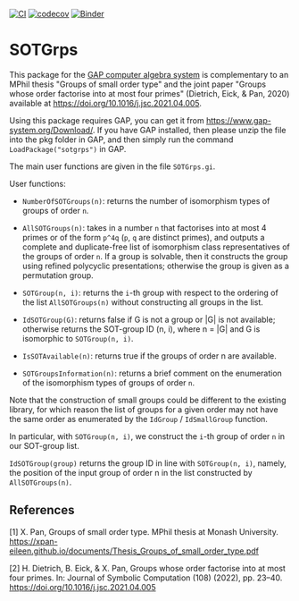 [![CI](https://github.com/xpan-eileen/sotgrps/actions/workflows/CI.yml/badge.svg)](https://github.com/xpan-eileen/sotgrps/actions/workflows/CI.yml)
[![codecov](https://codecov.io/gh/xpan-eileen/sotgrps/branch/master/graph/badge.svg)](https://codecov.io/gh/xpan-eileen/sotgrps)
[![Binder](https://mybinder.org/badge_logo.svg)](https://mybinder.org/v2/gh/xpan-eileen/sotgrps_gap_pkg/HEAD)

# SOTGrps

This package for the [GAP computer algebra system](https://www.gap-system.org)
is complementary to an MPhil thesis "Groups of small order type" and the
joint paper "Groups whose order factorise into at most four primes"
(Dietrich, Eick, & Pan, 2020) available at
<https://doi.org/10.1016/j.jsc.2021.04.005>.

Using this package requires GAP, you can get it from
<https://www.gap-system.org/Download/>. If you have GAP installed, then
please unzip the file into the pkg folder in GAP, and then simply run
the command `LoadPackage("sotgrps")` in GAP.

The main user functions are given in the file `SOTGrps.gi`.

User functions:

- `NumberOfSOTGroups(n)`: returns the number of isomorphism types of
groups of order `n`.

- `AllSOTGroups(n)`: takes in a number `n` that factorises into at most
4 primes or of the form `p^4q` (`p`, `q` are distinct primes), and
outputs a complete and duplicate-free list of isomorphism class
representatives of the groups of order `n`. If a group is solvable, then
it constructs the group using refined polycyclic presentations;
otherwise the group is given as a permutation group.

- `SOTGroup(n, i)`: returns the `i`-th group with respect to the ordering
of the list `AllSOTGroups(n)` without constructing all groups in the list.

- `IdSOTGroup(G)`: returns false if G is not a group or |G| is not
available; otherwise returns the SOT-group ID (n, i), where n = |G| and
G is isomorphic to `SOTGroup(n, i)`.

- `IsSOTAvailable(n)`: returns true if the groups of order n are
available.

- `SOTGroupsInformation(n)`: returns a brief comment on the
enumeration of the isomorphism types of groups of order `n`.



Note that the construction of small groups could be different to the
existing library, for which reason the list of groups for a given order
may not have the same order as enumerated by the `IdGroup` /
`IdSmallGroup` function.

In particular, with `SOTGroup(n, i)`, we construct the `i`-th group of
order `n` in our SOT-group list.

`IdSOTGroup(group)` returns the group ID in line with `SOTGroup(n, i)`,
namely, the position of the input group of order n in the list
constructed by `AllSOTGroups(n)`.

## References

[1] X. Pan, Groups of small order type. MPhil thesis at Monash
University. <https://xpan-eileen.github.io/documents/Thesis_Groups_of_small_order_type.pdf>

[2] H. Dietrich, B. Eick, & X. Pan, Groups whose order factorise into at
most four primes. In: Journal of Symbolic Computation (108) (2022), pp.
23–40. <https://doi.org/10.1016/j.jsc.2021.04.005>

